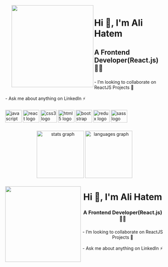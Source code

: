 <img align="left" height="260" src="https://media.tenor.com/y2JXkY1pXkwAAAAM/cat-computer.gif"  style="margin-left : 20px "/>

###

<h1 align="left">Hi 👋, I'm Ali Hatem</h1>

###

<h2 align="left">A Frontend Developer(React.js) 👩‍💻</h2>

###

<p align="left">- I’m looking to collaborate on ReactJS Projects 🙌<br><br>- Ask me about anything on LinkedIn ⚡</p>

###


<div align="left">
  <img src="https://cdn.jsdelivr.net/gh/devicons/devicon/icons/javascript/javascript-original.svg" height="40" width="52" alt="javascript logo"  />
  <img src="https://cdn.jsdelivr.net/gh/devicons/devicon/icons/react/react-original.svg" height="40" width="52" alt="react logo"  />
  <img src="https://cdn.jsdelivr.net/gh/devicons/devicon/icons/css3/css3-original.svg" height="40" width="52" alt="css3 logo"  />
  <img src="https://cdn.jsdelivr.net/gh/devicons/devicon/icons/html5/html5-original.svg" height="40" width="52" alt="html5 logo"  />
  <img src="https://cdn.jsdelivr.net/gh/devicons/devicon/icons/bootstrap/bootstrap-original.svg" height="40" width="52" alt="bootstrap logo"  />
  <img src="https://cdn.jsdelivr.net/gh/devicons/devicon/icons/redux/redux-original.svg" height="40" width="52" alt="redux logo"  />
  <img src="https://cdn.jsdelivr.net/gh/devicons/devicon/icons/sass/sass-original.svg" height="40" width="52" alt="sass logo"  />
</div>

###

<div align="center">
  <img src="https://github-readme-stats.vercel.app/api?hide_title=false&hide_rank=false&show_icons=true&include_all_commits=true&count_private=true&disable_animations=false&theme=dracula&locale=en&hide_border=false&username=alihatem360" height="150" alt="stats graph"  />
  <img src="https://github-readme-stats.vercel.app/api/top-langs?locale=en&hide_title=false&layout=compact&card_width=320&langs_count=5&theme=dracula&hide_border=false&username=alihatem360" height="150" alt="languages graph"  />
</div>

###

<img align="left" height="240" src="https://media.tenor.com/y2JXkY1pXkwAAAAM/cat-computer.gif"  />

###

<h1 align="center">Hi 👋, I'm Ali Hatem</h1>

###

<h3 align="center">A Frontend Developer(React.js) 👩‍💻</h3>

###

<p align="center">- I’m looking to collaborate on ReactJS Projects 🙌<br><br>- Ask me about anything on LinkedIn ⚡</p>

###
